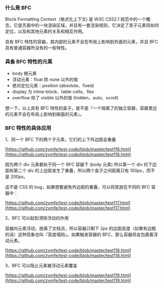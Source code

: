 ### 什么是 BFC

Block Formatting Context（格式化上下文) 是 W3C CSS2.1 规范中的一个概念。它是页面中的一块渲染区域，并且有一套渲染规则，它决定了其子元素将如何定位，以及和其他元素的关系和相互作用。

具有 BFC 特性的容器，其内部的元素不会在布局上影响到外面的元素，并且 BFC 具有普通容器所没有的一些特性。

### 具备 BFC 特性的元素

- body 根元素
- 浮动元素：float 除 none 以外的值
- 绝对定位元素：position (absolute、fixed)
- display 为 inline-block、table-cells、flex
- overflow 除了 visible 以外的值 (hidden、auto、scroll)

想一下，以上具有 BFC 特性的盒子，是不是『一个隔离了的独立容器，容器里边的元素不会在布局上影响到碗面的元素』。

### BFC 特性的具体应用

1、同一个 BFC 下的两个子元素，它们的上下外边距会重叠

[https://github.com/zymfe/test-code/blob/master/test116.html](https://github.com/zymfe/test-code/blob/master/test116.html)

因为两个 div 元素都处于同一个 BFC 容器下 (body 元素) 所以第一个 div 的下边距和第二个 div 的上边距发生了重叠，所以两个盒子之间距离只有 100px，而不是 200px。

这不是 CSS 的 bug，如果想要避免外边距的重叠，可以将其放在不同的 BFC 容器中：

[https://github.com/zymfe/test-code/blob/master/test117.html](https://github.com/zymfe/test-code/blob/master/test117.html)

2、BFC 可以起到清除浮动的作用

容器内元素浮动，脱离了文档流，所以容器只剩下 2px 的边距高度（如果有边框的话）这种现象也叫『高度塌陷』。如果触发容器的 BFC，那么容器将会包裹着浮动元素。

[https://github.com/zymfe/test-code/blob/master/test118.html](https://github.com/zymfe/test-code/blob/master/test118.html)

3、BFC 可以阻止元素被浮动元素覆盖

[https://github.com/zymfe/test-code/blob/master/test119.html](https://github.com/zymfe/test-code/blob/master/test119.html)

